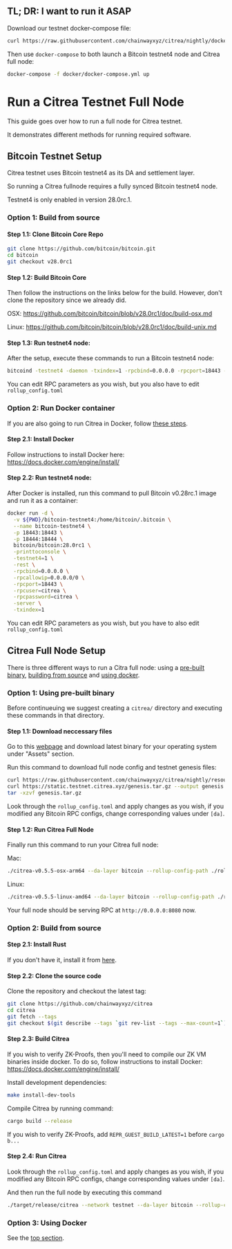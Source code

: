 
## TL; DR: I want to run it ASAP
Download our testnet docker-compose file:

```sh
curl https://raw.githubusercontent.com/chainwayxyz/citrea/nightly/docker-compose.yml --output docker-compose.yml
```

Then use `docker-compose` to both launch a Bitcoin testnet4 node and Citrea full node:
```sh
docker-compose -f docker/docker-compose.yml up
```

# Run a Citrea Testnet Full Node

This guide goes over how to run a full node for Citrea testnet.

It demonstrates different methods for running required software.


## Bitcoin Testnet Setup

Citrea testnet uses Bitcoin testnet4 as its DA and settlement layer.

So running a Citrea fullnode requires a fully synced Bitcoin testnet4 node.

Testnet4 is only enabled in version 28.0rc.1.

### Option 1: Build from source

#### Step 1.1: Clone Bitcoin Core Repo


```sh
git clone https://github.com/bitcoin/bitcoin.git
cd bitcoin
git checkout v28.0rc1
```

#### Step 1.2: Build Bitcoin Core

Then follow the instructions on the links below for the build. However, don't clone the repository since we already did.

OSX: https://github.com/bitcoin/bitcoin/blob/v28.0rc1/doc/build-osx.md

Linux: https://github.com/bitcoin/bitcoin/blob/v28.0rc1/doc/build-unix.md


#### Step 1.3: Run testnet4 node:

After the setup, execute these commands to run a Bitcoin testnet4 node:

```sh
bitcoind -testnet4 -daemon -txindex=1 -rpcbind=0.0.0.0 -rpcport=18443 -rpcuser=citrea -rpcpassword=citrea 
```

You can edit RPC parameters as you wish, but you also have to edit `rollup_config.toml`

### Option 2: Run Docker container

If you are also going to run Citrea in Docker, follow [these steps](#tl-dr-i-want-to-run-it-asap).

#### Step 2.1: Install Docker

Follow instructions to install Docker here: https://docs.docker.com/engine/install/

#### Step 2.2: Run testnet4 node:

After Docker is installed, run this command to pull Bitcoin v0.28rc.1 image and run it as a container:

```sh
docker run -d \
  -v ${PWD}/bitcoin-testnet4:/home/bitcoin/.bitcoin \
  --name bitcoin-testnet4 \
  -p 18443:18443 \
  -p 18444:18444 \
  bitcoin/bitcoin:28.0rc1 \
  -printtoconsole \
  -testnet4=1 \
  -rest \
  -rpcbind=0.0.0.0 \
  -rpcallowip=0.0.0.0/0 \
  -rpcport=18443 \
  -rpcuser=citrea \
  -rpcpassword=citrea \
  -server \
  -txindex=1
```

You can edit RPC parameters as you wish, but you have to also edit `rollup_config.toml`


## Citrea Full Node Setup

There is three different ways to run a Citra full node: using a [pre-built binary](#option-1-using-pre-built-binary), [building from source](#option-2-build-from-source) and [using docker](#option-3-using-docker).

### Option 1: Using pre-built binary

Before continueuing we suggest creating a `citrea/` directory and executing these commands in that directory.

#### Step 1.1: Download neccessary files

Go to this [webpage](https://github.com/chainwayxyz/citrea/releases) and download latest binary for your operating system under "Assets" section.

Run this command to download full node config and testnet genesis files:
```sh
curl https://raw.githubusercontent.com/chainwayxyz/citrea/nightly/resources/configs/testnet/rollup_config.toml --output rollup_config.toml
curl https://static.testnet.citrea.xyz/genesis.tar.gz --output genesis.tar.gz
tar -xzvf genesis.tar.gz
```

Look through the `rollup_config.toml` and apply changes as you wish, if you modified any Bitcoin RPC configs, change corresponding values under `[da]`.

#### Step 1.2: Run Citrea Full Node

Finally run this command to run your Citrea full node:

Mac:
```sh
./citrea-v0.5.5-osx-arm64 --da-layer bitcoin --rollup-config-path ./rollup_config.toml --genesis-paths ./genesis
```

Linux:
```sh
./citrea-v0.5.5-linux-amd64 --da-layer bitcoin --rollup-config-path ./rollup_config.toml --genesis-paths ./genesis
```

Your full node should be serving RPC at `http://0.0.0.0:8080` now.

### Option 2: Build from source


#### Step 2.1: Install Rust

If you don't have it, install it from [here](https://www.rust-lang.org/tools/install).


#### Step 2.2: Clone the source code

Clone the repository and checkout the latest tag:
```sh
git clone https://github.com/chainwayxyz/citrea
cd citrea
git fetch --tags
git checkout $(git describe --tags `git rev-list --tags --max-count=1`)
```

#### Step 2.3: Build Citrea
If you wish to verify ZK-Proofs, then you'll need to compile our ZK VM binaries inside docker. To do so, follow instructions to install Docker: https://docs.docker.com/engine/install/

Install development dependencies:

```sh
make install-dev-tools
```

Compile Citrea by running command:

```sh
cargo build --release
```

If you wish to verify ZK-Proofs, add `REPR_GUEST_BUILD_LATEST=1` before `cargo b...`

#### Step 2.4: Run Citrea

Look through the `rollup_config.toml` and apply changes as you wish, if you modified any Bitcoin RPC configs, change corresponding values under `[da]`.

And then run the full node by executing this command

```sh
./target/release/citrea --network testnet --da-layer bitcoin --rollup-config-path ./resources/configs/testnet/rollup_config.toml --genesis-paths ./resources/genesis/testnet
```

### Option 3: Using Docker

See the [top section](#tl-dr-i-want-to-run-it-asap).
